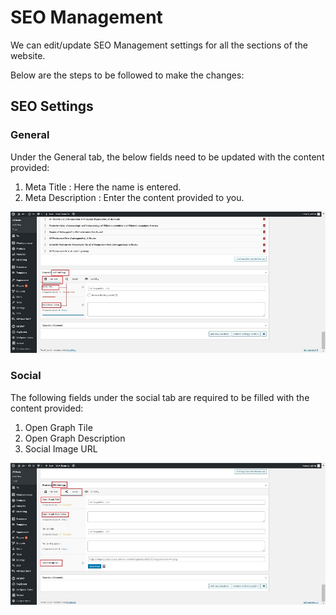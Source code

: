 #   **SEO Management**

We can edit/update SEO Management settings for all the sections of the website.

Below are the steps to be followed to make the changes:

##  **SEO Settings**

### **General**

Under the General tab, the below fields need to be updated with the content provided:

1.  Meta Title : Here the name is entered.
2.  Meta Description : Enter the content provided to you.

![general](images/SEO-Management/general.jpg)

### **Social**

The following fields under the social tab are required to be filled with the content provided:

1.  Open Graph Tile
2.  Open Graph Description
3.  Social Image URL

![social](images/SEO-Management/social.jpg)




